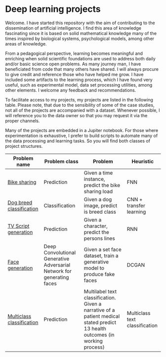 # Deep learning projects

Welcome. I have started this repository with the aim of contributing to the dissemination of artificial intelligence. I find this area of knowledge fascinating since it is based on solid mathematical knowledge many of the times inspired by biological systems, psychological models, among other areas of knowledge.

From a pedagogical perspective, learning becomes meaningful and enriching when solid scientific foundations are used to address both daily and/or basic science open problems. As many journey man, I have beneficiated from code that many others have shared. I will always procure to give credit and reference those who have helped me grow. I have included some artifacts to the learning process, which I have found very useful, such as experimental model, data set processing utilities, among other elements. I welcome any feedback and recommendations.

To facilitate access to my projects, my projects are listed in the following table. Please note, that due to the sensibility of some of the case studies, not all of the projects are accompanied with a dataset. Whenever possible, I will reference you to the data owner so that you may request it via the proper channels.

Many of the projects are embedded in a Jupiter notebook. For those where experimentation is exhaustive, I prefer to build scripts to automate many of the data processing and learning tasks. So you will find both classes of project structures. 


| Problem name             | Problem class  | Problem                                              | Heuristic               |
|--------------------------|----------------|------------------------------------------------------|-------------------------|
| [Bike sharing](bike_sharing/)| Prediction     | Given a time instance, predict the bike sharing load | FNN                     |
| [Dog breed classification](dog_breed/) | Classification | Given a dog image, predict is breed class  | CNN + transfer learning |
| [TV Script generation](tv_script/) | Prediction | Given a character, predict the persons lines       | RNN |
| [Face generation](faces/) | Deep Convolutional Generative Adversarial Network for generating faces | Given a set face dataset, train a generative model to produce fake faces | DCGAN |
| [Multiclass classification](cohort/) | Prediction | Multilabel text classification. Given a narrative of a patient medical stated predict 13 health outcomes (in working process)| Multiclass text classification |